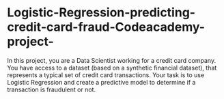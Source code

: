 # Logistic-Regression-predicting-credit-card-fraud-Codeacademy-project-
In this project, you are a Data Scientist working for a credit card company. You have access to a dataset (based on a synthetic financial dataset), that represents a typical set of credit card transactions. Your task is to use Logistic Regression and create a predictive model to determine if a transaction is fraudulent or not.
